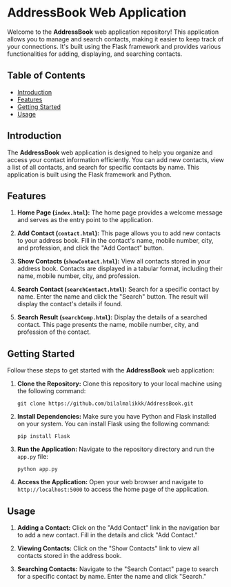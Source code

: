 # AddressBook Web Application

Welcome to the **AddressBook** web application repository! This application allows you to manage and search contacts, making it easier to keep track of your connections. It's built using the Flask framework and provides various functionalities for adding, displaying, and searching contacts.

## Table of Contents

- [Introduction](#introduction)
- [Features](#features)
- [Getting Started](#getting-started)
- [Usage](#usage)

## Introduction

The **AddressBook** web application is designed to help you organize and access your contact information efficiently. You can add new contacts, view a list of all contacts, and search for specific contacts by name. This application is built using the Flask framework and Python.

## Features

1. **Home Page (`index.html`):** The home page provides a welcome message and serves as the entry point to the application.

2. **Add Contact (`contact.html`):** This page allows you to add new contacts to your address book. Fill in the contact's name, mobile number, city, and profession, and click the "Add Contact" button.

3. **Show Contacts (`showContact.html`):** View all contacts stored in your address book. Contacts are displayed in a tabular format, including their name, mobile number, city, and profession.

4. **Search Contact (`searchContact.html`):** Search for a specific contact by name. Enter the name and click the "Search" button. The result will display the contact's details if found.

5. **Search Result (`searchComp.html`):** Display the details of a searched contact. This page presents the name, mobile number, city, and profession of the contact.

## Getting Started

Follow these steps to get started with the **AddressBook** web application:

1. **Clone the Repository:** Clone this repository to your local machine using the following command:
   ```
   git clone https://github.com/bilalmalikkk/AddressBook.git
   ```

2. **Install Dependencies:** Make sure you have Python and Flask installed on your system. You can install Flask using the following command:
   ```
   pip install Flask
   ```

3. **Run the Application:** Navigate to the repository directory and run the `app.py` file:
   ```
   python app.py
   ```

4. **Access the Application:** Open your web browser and navigate to `http://localhost:5000` to access the home page of the application.

## Usage

1. **Adding a Contact:** Click on the "Add Contact" link in the navigation bar to add a new contact. Fill in the details and click "Add Contact."

2. **Viewing Contacts:** Click on the "Show Contacts" link to view all contacts stored in the address book.

3. **Searching Contacts:** Navigate to the "Search Contact" page to search for a specific contact by name. Enter the name and click "Search."
